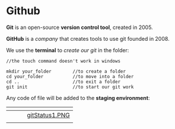 # Github

**Git** is an open-source **version control tool**, created in 2005.

**GitHub** is a _company_ that creates tools to use git founded in 2008.

We use the **terminal** to _create our git_ in the folder:

```
//the touch command doesn't work in windows

mkdir your_folder        //to create a folder
cd your_folder           //to move into a folder
cd ..                    //to exit a folder
git init                 //to start our git work

```

Any code of file will be added to the **staging environment**:

<table data-card-size="large" data-view="cards"><thead><tr><th></th><th></th><th></th><th data-hidden data-card-cover data-type="files"></th></tr></thead><tbody><tr><td></td><td></td><td></td><td><a href="../.gitbook/assets/gitStatus1.PNG">gitStatus1.PNG</a></td></tr><tr><td></td><td></td><td></td><td></td></tr></tbody></table>

